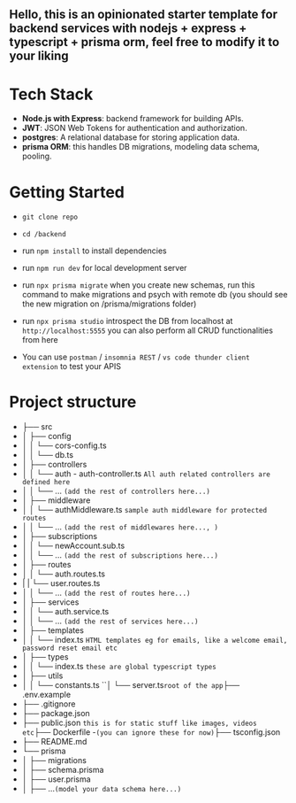 ## Hello, this is an opinionated starter template for backend services with nodejs + express + typescript + prisma orm, feel free to modify it to your liking

# Tech Stack

- <b>Node.js with Express</b>: backend framework for building APIs.
- <b>JWT</b>: JSON Web Tokens for authentication and authorization.
- <b>postgres</b>: A relational database for storing application data.
- <b>prisma ORM</b>: this handles DB migrations, modeling data schema, pooling.

# Getting Started

- `git clone repo`
- `cd /backend`
- run `npm install` to install dependencies
- run `npm run dev` for local development server
- run `npx prisma migrate` when you create new schemas, run this command to make migrations and psych with remote db (you should see the new migration on /prisma/migrations folder)
- run `npx prisma studio` introspect the DB from localhost at `http://localhost:5555` you can also perform all CRUD functionalities from here

- You can use `postman` / `insomnia REST` / `vs code thunder client extension`  to test your APIS

# Project structure

- ├── src
- │ ├── config
- │ │ └── cors-config.ts
- │ │ └── db.ts
- │ ├── controllers
- │ │ └── auth - auth-controller.ts `All auth related controllers are defined here`
- │ │ └── ... `(add the rest of controllers here...)`
- │ ├── middleware
- │ │ └── authMiddleware.ts `sample auth middleware for protected routes`
- │ │ └── ... `(add the rest of middlewares here..., )`
- │ ├── subscriptions
- │ │ └── newAccount.sub.ts
- │ │ └── ... `(add the rest of subscriptions here...)`
- │ ├── routes
- │ │ └── auth.routes.ts
- | | └── user.routes.ts
- │ │ └── ... `(add the rest of routes here...)`
- │ ├── services
- │ │ └── auth.service.ts
- │ │ └── ... `(add the rest of services here...)`
- │ ├── templates
- │ │ └── index.ts `HTML templates eg for emails, like a welcome email, password reset email etc`
- │ ├── types
- │ │ └── index.ts `these are global typescript types`
- │ ├── utils
- │ │ └── constants.ts ``│   └── server.ts`root of the app`├── .env.example
- ├── .gitignore
- ├── package.json
- ├── public.json `this is for static stuff like images, videos etc`├── Dockerfile -`(you can ignore these for now)`├── tsconfig.json
- ├── README.md
- └── prisma
- │   ├── migrations
- │   ├── schema.prisma
- │   ├── user.prisma
- │   ├── ...`(model your data schema here...)`

